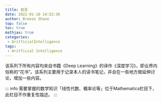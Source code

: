 ```yaml
---
title: 前言
date: 2022-01-16 14:52:36
author: Breeze Shane
top: false
toc: true
mathjax: true
categories: 
 - AritficialIntelligence
tags: 
 - Aritficial Intelligence
---
```

该系列下所有内容均来自书籍《Deep Learning》的译作《深度学习》，即业界内俗称的“花书”。该系列主要用于记录本人的读书笔记，并会在一些地方做延伸讨论，增加一些内容。

::: info
需要掌握的数学知识「线性代数、概率论等」位于Mathematics栏目下，此栏目不作重复性描述。
:::
